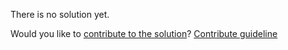
There is no solution yet.

Would you like to [contribute to the solution](https://github.com/BFEdev/BFE.dev-solutions/blob/main/question/tell-us-about-css-keywords-initial-inherit-unset-revert_en.md)? [Contribute guideline](https://github.com/BFEdev/BFE.dev-solutions#how-to-contribute)
